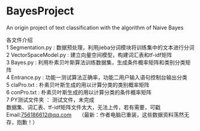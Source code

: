 # BayesProject
An origin project of text classification with the algorithm of Naive Bayes


各文件介绍  
1 Segmentation.py : 数据预处理，利用jieba分词模块将训练集中的文本进行分词     
2 VectorSpaceModel.py : 建立向量空间模型，构建词汇表和tf-idf矩阵    
3 Bayes.py : 利用朴素贝叶斯算法训练数据集，生成条件概率矩阵和类别分类矩阵     
4 Entrance.py : 功能一测试算法正确率，功能二用户输入语句控制台输出分类     
5 claPro.txt : 朴素贝叶斯生成的用以计算分类的类别概率矩阵    
6 conPro.txt : 朴素贝叶斯生成的用以计算分类的条件概率矩阵     
7 PY测试文件夹 ： 测试文件，未完成    
数据集、词汇表、tf-idf矩阵文件太大，无法上传，若有需要，可戳Email:756186612@qq.com    
（最新：作者电脑已重装，这些数据资料荡然无存，抱歉！）
